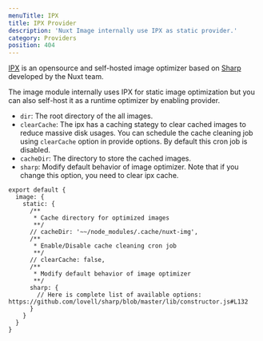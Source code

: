 ```yaml
---
menuTitle: IPX
title: IPX Provider
description: 'Nuxt Image internally use IPX as static provider.'
category: Providers
position: 404
---
```


[IPX](https://github.com/nuxt-contrib/ipx) is an opensource and self-hosted image optimizer based on [Sharp](https://github.com/lovell/sharp) developed by the Nuxt team.

The image module internally uses IPX for static image optimization but you can also self-host it as a runtime optimizer by enabling provider.

- `dir`: The root directory of the all images.
- `clearCache`: The ipx has a caching stategy to clear cached images to reduce massive disk usages. You can schedule the cache cleaning job using `clearCache` option in provide options. By default this cron job is disabled.
- `cacheDir`: The directory to store the cached images.
- `sharp`: Modify default behavior of image optimizer. Note that if you change this option, you need to clear ipx cache.

```js{}[nuxt.config.js]
export default {
  image: {
    static: {
      /**
       * Cache directory for optimized images
       **/
      // cacheDir: '~~/node_modules/.cache/nuxt-img',
      /**
       * Enable/Disable cache cleaning cron job
       **/
      // clearCache: false,
      /**
       * Modify default behavior of image optimizer
       **/
      sharp: {
        // Here is complete list of available options: https://github.com/lovell/sharp/blob/master/lib/constructor.js#L132
      }
    }
  }
}
```
